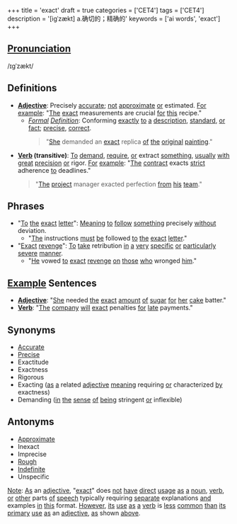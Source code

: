 +++
title = 'exact'
draft = true
categories = ['CET4']
tags = ['CET4']
description = '[igˈzækt] a.确切的；精确的'
keywords = ['ai words', 'exact']
+++

## [Pronunciation](/en/post/pronunciation/)
/ɪɡˈzækt/

## Definitions
- **[Adjective](/en/post/adjective/)**: Precisely [accurate](/en/post/accurate/); [not](/en/post/not/) [approximate](/en/post/approximate/) [or](/en/post/or/) estimated. [For](/en/post/for/) [example](/en/post/example/): "[The](/en/post/the/) [exact](/en/post/exact/) measurements are crucial [for](/en/post/for/) [this](/en/post/this/) recipe."
  - *[Formal](/en/post/formal/) [Definition](/en/post/definition/)*: Conforming [exactly](/en/post/exactly/) [to](/en/post/to/) [a](/en/post/a/) [description](/en/post/description/), [standard](/en/post/standard/), [or](/en/post/or/) [fact](/en/post/fact/); [precise](/en/post/precise/), [correct](/en/post/correct/).
    > "[She](/en/post/she/) demanded an [exact](/en/post/exact/) replica [of](/en/post/of/) [the](/en/post/the/) [original](/en/post/original/) [painting](/en/post/painting/)."
- **[Verb](/en/post/verb/) (transitive)**: [To](/en/post/to/) [demand](/en/post/demand/), [require](/en/post/require/), [or](/en/post/or/) extract [something](/en/post/something/), [usually](/en/post/usually/) [with](/en/post/with/) [great](/en/post/great/) [precision](/en/post/precision/) [or](/en/post/or/) rigor. [For](/en/post/for/) [example](/en/post/example/): "[The](/en/post/the/) [contract](/en/post/contract/) exacts [strict](/en/post/strict/) adherence [to](/en/post/to/) deadlines."
  > "[The](/en/post/the/) [project](/en/post/project/) manager exacted perfection [from](/en/post/from/) [his](/en/post/his/) [team](/en/post/team/)."

## Phrases
- "[To](/en/post/to/) [the](/en/post/the/) [exact](/en/post/exact/) [letter](/en/post/letter/)": [Meaning](/en/post/meaning/) [to](/en/post/to/) [follow](/en/post/follow/) [something](/en/post/something/) precisely [without](/en/post/without/) deviation.
  - "[The](/en/post/the/) instructions [must](/en/post/must/) [be](/en/post/be/) followed [to](/en/post/to/) [the](/en/post/the/) [exact](/en/post/exact/) [letter](/en/post/letter/)."
- "[Exact](/en/post/exact/) [revenge](/en/post/revenge/)": [To](/en/post/to/) [take](/en/post/take/) retribution [in](/en/post/in/) [a](/en/post/a/) [very](/en/post/very/) [specific](/en/post/specific/) [or](/en/post/or/) [particularly](/en/post/particularly/) [severe](/en/post/severe/) [manner](/en/post/manner/).
  - "[He](/en/post/he/) vowed [to](/en/post/to/) [exact](/en/post/exact/) [revenge](/en/post/revenge/) [on](/en/post/on/) [those](/en/post/those/) [who](/en/post/who/) wronged [him](/en/post/him/)."

## [Example](/en/post/example/) Sentences
- **[Adjective](/en/post/adjective/)**: "[She](/en/post/she/) needed [the](/en/post/the/) [exact](/en/post/exact/) [amount](/en/post/amount/) [of](/en/post/of/) [sugar](/en/post/sugar/) [for](/en/post/for/) [her](/en/post/her/) [cake](/en/post/cake/) batter."
- **[Verb](/en/post/verb/)**: "[The](/en/post/the/) [company](/en/post/company/) [will](/en/post/will/) [exact](/en/post/exact/) penalties [for](/en/post/for/) [late](/en/post/late/) payments."

## Synonyms
- [Accurate](/en/post/accurate/)
- [Precise](/en/post/precise/)
- Exactitude
- Exactness
- Rigorous
- Exacting ([as](/en/post/as/) [a](/en/post/a/) related [adjective](/en/post/adjective/) [meaning](/en/post/meaning/) requiring [or](/en/post/or/) characterized [by](/en/post/by/) exactness)
- Demanding ([in](/en/post/in/) [the](/en/post/the/) [sense](/en/post/sense/) [of](/en/post/of/) [being](/en/post/being/) stringent [or](/en/post/or/) inflexible)

## Antonyms
- [Approximate](/en/post/approximate/)
- Inexact
- Imprecise
- [Rough](/en/post/rough/)
- [Indefinite](/en/post/indefinite/)
- Unspecific

[Note](/en/post/note/): [As](/en/post/as/) an [adjective](/en/post/adjective/), "[exact](/en/post/exact/)" does [not](/en/post/not/) [have](/en/post/have/) [direct](/en/post/direct/) [usage](/en/post/usage/) [as](/en/post/as/) [a](/en/post/a/) [noun](/en/post/noun/), [verb](/en/post/verb/), [or](/en/post/or/) [other](/en/post/other/) parts [of](/en/post/of/) [speech](/en/post/speech/) typically requiring [separate](/en/post/separate/) explanations [and](/en/post/and/) examples [in](/en/post/in/) [this](/en/post/this/) format. [However](/en/post/however/), [its](/en/post/its/) [use](/en/post/use/) [as](/en/post/as/) [a](/en/post/a/) [verb](/en/post/verb/) is [less](/en/post/less/) [common](/en/post/common/) [than](/en/post/than/) [its](/en/post/its/) [primary](/en/post/primary/) [use](/en/post/use/) [as](/en/post/as/) an [adjective](/en/post/adjective/), [as](/en/post/as/) shown [above](/en/post/above/).
